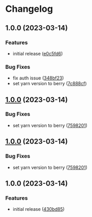 # Changelog

## 1.0.0 (2023-03-14)


### Features

* initial release ([e0c5fd6](https://github.com/storipress/vue-advertising/commit/e0c5fd6703a222b31661c74780cabd1932804f63))


### Bug Fixes

* fix auth issue ([348bf23](https://github.com/storipress/vue-advertising/commit/348bf23decc2f8f17cb792643100e8a42a8528ae))
* set yarn version to berry ([7c888cf](https://github.com/storipress/vue-advertising/commit/7c888cf813da294133eeae734757a3d34b2820d9))

## [1.0.0](https://github.com/storipress/vue-advertising/compare/v1.0.0...v1.0.0) (2023-03-14)


### Bug Fixes

* set yarn version to berry ([7598201](https://github.com/storipress/vue-advertising/commit/75982016c9a8ce7696ba2b60e09c47caac5d9c02))

## [1.0.0](https://github.com/storipress/vue-advertising/compare/v1.0.0...v1.0.0) (2023-03-14)

### Bug Fixes

- set yarn version to berry ([7598201](https://github.com/storipress/vue-advertising/commit/75982016c9a8ce7696ba2b60e09c47caac5d9c02))

## 1.0.0 (2023-03-14)

### Features

- initial release ([430bd85](https://github.com/storipress/vue-advertising/commit/430bd85860ecc5bda8766cc374903b39eb7ca724))
